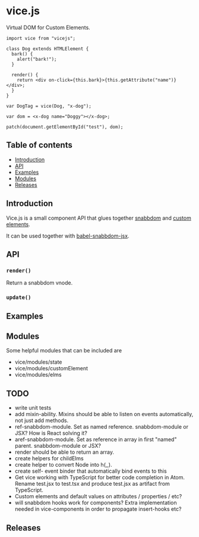 # vice.js

Virtual DOM for Custom Elements.

    import vice from "vicejs";

    class Dog extends HTMLElement {
      bark() {
        alert("bark!");
      }

      render() {
        return <div on-click={this.bark}>{this.getAttribute("name")}</div>;
      }
    }

    var DogTag = vice(Dog, "x-dog");

    var dom = <x-dog name="Doggy"></x-dog>;

    patch(document.getElementById("test"), dom);


## Table of contents

- [Introduction](#introduction)
- [API](#api)
- [Examples](#examples)
- [Modules](#modules)
- [Releases](#releases)

## Introduction

Vice.js is a small component API that glues together [snabbdom](https://github.com/paldepind/snabbdom)
and [custom elements](https://github.com/WebReflection/document-register-element).

It can be used together with [babel-snabbdom-jsx](https://github.com/finnsson/babel-snabbdom-jsx).

## API

### `render()`

Return a snabbdom vnode.

### `update()`

## Examples

## Modules

Some helpful modules that can be included are

- vice/modules/state
- vice/modules/customElement
- vice/modules/elms

## TODO

* write unit tests
* add mixin-ability. Mixins should be able to listen on events automatically,
  not just add methods.
* ref-snabbdom-module. Set as named reference.
  snabbdom-module or JSX? How is React solving it?
* aref-snabbdom-module. Set as reference in array in first "named" parent.
  snabbdom-module or JSX?
* render should be able to return an array.
* create helpers for childElms
* create helper to convert Node into h(,,).
* create self- event binder that automatically bind events to this
* Get vice working with TypeScript for better code completion in Atom.
  Rename test.jsx to test.tsx and produce test.jsx as artifact from TypeScript.
* Custom elements and default values on attributes / properties / etc?
* will snabbdom hooks work for components? Extra implementation needed in vice-components in order to propagate insert-hooks etc?

## Releases
